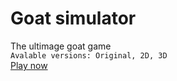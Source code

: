 # Goat simulator
The ultimage goat game \
`Avalable versions: Original, 2D, 3D` \
[Play now](https://lb123658.github.io/goat/home)
